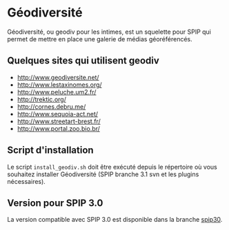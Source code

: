 # Géodiversité

Géodiversité, ou geodiv pour les intimes, est un squelette pour SPIP qui permet de mettre en place une galerie de médias géoréférencés.


## Quelques sites qui utilisent geodiv

- http://www.geodiversite.net/
- http://www.lestaxinomes.org/
- http://www.peluche.um2.fr/
- http://trektic.org/
- http://cornes.debru.me/
- http://www.sequoia-act.net/
- http://www.streetart-brest.fr/
- http://www.portal.zoo.bio.br/

## Script d'installation

Le script ```install_geodiv.sh``` doit être exécuté depuis le répertoire où vous souhaitez installer Géodiversité (SPIP branche 3.1 svn et les plugins nécessaires).

## Version pour SPIP 3.0

La version compatible avec SPIP 3.0 est disponible dans la branche [spip30](https://github.com/geodiversite/geodiversite/tree/spip30).
